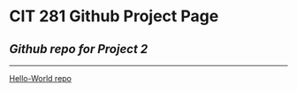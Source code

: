 # CIT 281 Github Project Page
## *Github repo for Project 2*
***
[Hello-World repo](https://github.com/nailynevarez/hello-world)